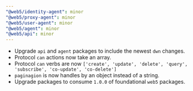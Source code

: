 ```yaml
---
"@web5/identity-agent": minor
"@web5/proxy-agent": minor
"@web5/user-agent": minor
"@web5/agent": minor
"@web5/api": minor
---
```


- Upgrade `api` and `agent` packages to include the newest `dwn` changes.
 - Protocol `can` actions now take an array.
 - Protocol `can` verbs are now `['create', 'update', 'delete', 'query', 'subscribe', 'co-update', 'co-delete']`
 - `paginagion` is now handles by an object instead of a string.
- Upgrade packages to consume `1.0.0` of foundational `web5` packages.
